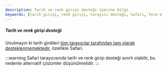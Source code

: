```yaml
---
description: Tarih ve renk girişi desteği üzerine bilgi.
keywords: [tarih girişi, renk girişi, tarayıcı desteği, Safari, form elemanları]
---
```


##### Tarih ve renk girişi desteği

Unutmayın ki tarih girdileri [tüm tarayıcılar tarafından tam olarak desteklenmemektedir](https://caniuse.com/input-datetime), özellikle Safari.

:::warning
Safari tarayıcısında tarih ve renk girişi desteği sınırlı olabilir, bu nedenle alternatif çözümler düşünülmelidir.
:::
